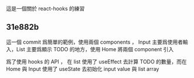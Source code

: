 這是一個關於 react-hooks 的練習
## 31e882b
這一個 commit 爲簡單的範例，使用兩個 components ， Input 主要爲使用者輸入，List 主要爲顯示 TODO 的地方，使用 Home 將兩個 component 引入

爲了使用 hooks 的 API ， 在 list 使用了 useEffect 去計算 TODO 的數量，而在 Home 與 Input 使用了 useState 去初始化 input value 與 list array
